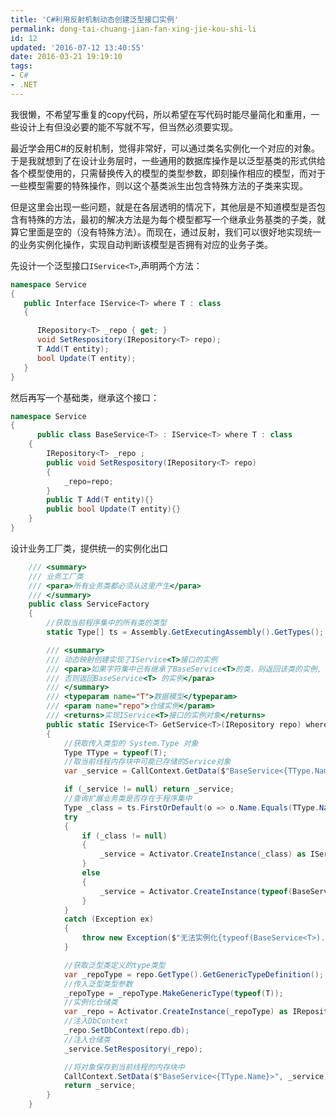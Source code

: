 ```yaml
---
title: 'C#利用反射机制动态创建泛型接口实例'
permalink: dong-tai-chuang-jian-fan-xing-jie-kou-shi-li
id: 12
updated: '2016-07-12 13:40:55'
date: 2016-03-21 19:19:10
tags:
- C#
- .NET
---
```


我很懒，不希望写重复的copy代码，所以希望在写代码时能尽量简化和重用，一些设计上有但没必要的能不写就不写，但当然必须要实现。

最近学会用C#的反射机制，觉得非常好，可以通过类名实例化一个对应的对象。于是我就想到了在设计业务层时，一些通用的数据库操作是以泛型基类的形式供给各个模型使用的，只需替换传入的模型的类型参数，即刻操作相应的模型，而对于一些模型需要的特殊操作，则以这个基类派生出包含特殊方法的子类来实现。

但是这里会出现一些问题，就是在各层透明的情况下，其他层是不知道模型是否包含有特殊的方法，最初的解决方法是为每个模型都写一个继承业务基类的子类，就算它里面是空的（没有特殊方法）。而现在，通过反射，我们可以很好地实现统一的业务实例化操作，实现自动判断该模型是否拥有对应的业务子类。

先设计一个泛型接口`IService<T>`,声明两个方法：

```csharp
namespace Service
{
   public Interface IService<T> where T : class
   {

      IRepository<T> _repo { get; }
      void SetRespository(IRepository<T> repo);
      T Add(T entity);
      bool Update(T entity);
   }
}
```

然后再写一个基础类，继承这个接口：

```csharp
namespace Service
{
      public class BaseService<T> : IService<T> where T : class
    {
        IRepository<T> _repo ;
        public void SetRespository(IRepository<T> repo)
        {
            _repo=repo;
        }
        public T Add(T entity){}
        public bool Update(T entity){}
    }
}
```

设计业务工厂类，提供统一的实例化出口

```csharp
    /// <summary>
    /// 业务工厂类
    /// <para>所有业务类都必须从这里产生</para>
    /// </summary>
    public class ServiceFactory
    {
        //获取当前程序集中的所有类的类型
        static Type[] ts = Assembly.GetExecutingAssembly().GetTypes();

        /// <summary>
        /// 动态映射创建实现了IService<T>接口的实例
        /// <para>如果字符集中已有继承了BaseService<T>的类，则返回该类的实例,
        /// 否则返回BaseService<T> 的实例</para>
        /// </summary>
        /// <typeparam name="T">数据模型</typeparam>
        /// <param name="repo">仓储实例</param>
        /// <returns>实现IService<T>接口的实例对象</returns>
        public static IService<T> GetService<T>(IRepository repo) where T : class
        {
            //获取传入类型的 System.Type 对象
            Type TType = typeof(T);
            //取当前线程内存块中可能已存储的Service对象
            var _service = CallContext.GetData($"BaseService<{TType.Name}>") as IService<T>;

            if (_service != null) return _service;
            //查询扩展业务类是否存在于程序集中
            Type _class = ts.FirstOrDefault(o => o.Name.Equals(TType.Name + "Service"));
            try
            {
                if (_class != null)
                {
                    _service = Activator.CreateInstance(_class) as IService<T>;
                }
                else
                {
                    _service = Activator.CreateInstance(typeof(BaseService<T>)) as IService<T>;
                }
            }
            catch (Exception ex)
            {
                throw new Exception($"无法实例化{typeof(BaseService<T>).Name}:{ex.Message}");
            }

            //获取泛型类定义的type类型
            var _repoType = repo.GetType().GetGenericTypeDefinition();
            //传入泛型类型参数
            _repoType = _repoType.MakeGenericType(typeof(T));
            //实例化仓储类
            var _repo = Activator.CreateInstance(_repoType) as IRepository<T>;
            //注入DbContext
            _repo.SetDbContext(repo.db);
            //注入仓储类
            _service.SetRespository(_repo);

            //将对象保存到当前线程的内存块中
            CallContext.SetData($"BaseService<{TType.Name}>", _service);
            return _service;
        }
    }
```